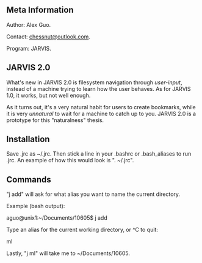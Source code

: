 Meta Information
-------------------
Author: Alex Guo.

Contact: chessnut@outlook.com.

Program: JARVIS.

JARVIS 2.0
-------------

What's new in JARVIS 2.0 is filesystem navigation through _user-input_, instead of
a machine trying to learn how the user behaves. As for JARVIS 1.0, it works,
but not well enough.

As it turns out, it's a very natural habit for users to create
bookmarks, while it is very _unnatural_ to wait for a machine
to catch up to you. JARVIS 2.0 is a prototype for this "naturalness"
thesis.

Installation
-------------
Save .jrc as ~/.jrc. Then stick a line in your .bashrc or .bash_aliases to run .jrc.
An example of how this would look is ". ~/.jrc".

Commands
----------
"j add" will ask for what alias you want to name the current directory.

Example (bash output):

aguo@unix1:~/Documents/10605$ j add

Type an alias for the current working directory, or ^C to quit:

ml


Lastly, "j ml" will take me to ~/Documents/10605.
